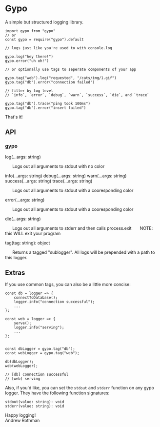 # Gypo

A simple but structured logging library.

```
import gypo from "gypo"
// or
const gypo = require("gypo").default

// logs just like you're used to with console.log

gypo.log("hey there!")  
gypo.error("uh oh!")

// or optionally use tags to seperate components of your app

gypo.tag("web").log("requested", "/cats/img/1.gif")
gypo.tag("db").error("connection failed")

// filter by log level
// `info`, `error`, `debug`, `warn`, `success`, `die`, and `trace`

gypo.tag("db").trace("ping took 100ms")
gypo.tag("db").error("insert failed")
```

That's it!

## API

### gypo

log(...args: string)

&nbsp;&nbsp;&nbsp;&nbsp;&nbsp;&nbsp;Logs out all arguments to stdout with no color

info(...args: string)
debug(...args: string)
warn(...args: string)
success(...args: string)
trace(...args: string)

&nbsp;&nbsp;&nbsp;&nbsp;&nbsp;&nbsp;Logs out all arguments to stdout with a cooresponding color

error(...args: string)

&nbsp;&nbsp;&nbsp;&nbsp;&nbsp;&nbsp;Logs out all arguments to stdout with a cooresponding color

die(...args: string)

&nbsp;&nbsp;&nbsp;&nbsp;&nbsp;&nbsp;Logs out all arguments to stderr and then calls process.exit
&nbsp;&nbsp;&nbsp;&nbsp;&nbsp;&nbsp;NOTE: this WILL exit your program

tag(tag: string): object

&nbsp;&nbsp;&nbsp;&nbsp;&nbsp;&nbsp;Returns a tagged "sublogger". All logs will be prepended with a path to this logger.

## Extras

If you use common tags, you can also be a little more concise:

```
const db = logger => {
    connectToDatabase();
    logger.info("connection successful");
    ...
};

const web = logger => {
    serve();
    logger.info("serving");
    ...
};


const dbLogger = gypo.tag("db");
const webLogger = gypo.tag("web");

db(dbLogger);
web(webLogger);

// [db] connection successful
// [web] serving
```

Also, if you'd like, you can set the `stdout` and `stderr` function on any gypo logger. They have the following function signatures:

```
stdout(value: string): void
stderr(value: string): void
```

Happy logging!
<br />
Andrew Rothman